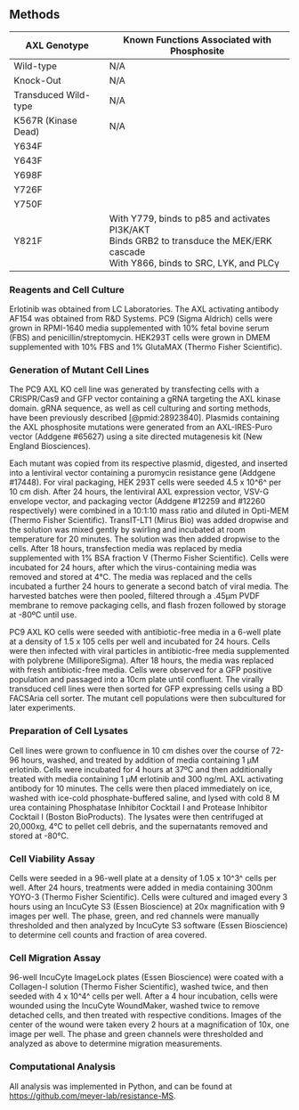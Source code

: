 ## Methods

| AXL Genotype         | Known Functions Associated with Phosphosite                                                                                                             |
|----------------------|---------------------------------------------------------------------------------------------------------------------------------------------------------|
| Wild-type            | N/A                                                                                                                                                     |
| Knock-Out            | N/A                                                                                                                                                     |
| Transduced Wild-type | N/A                                                                                                                                                     |
| K567R (Kinase Dead)  | N/A                                                                                                                                                     |
| Y634F                |                                                                                                                                                         |
| Y643F                |                                                                                                                                                         |
| Y698F                |                                                                                                                                                         |
| Y726F                |                                                                                                                                                         |
| Y750F                |                                                                                                                                                         |
| Y821F                | With Y779, binds to p85 and activates PI3K/AKT<br>Binds GRB2 to transduce the MEK/ERK cascade<br>With Y866, binds to SRC, LYK, and PLCγ |

### Reagents and Cell Culture

Erlotinib was obtained from LC Laboratories. The AXL activating antibody AF154 was obtained from R&D Systems. PC9 (Sigma Aldrich) cells were grown in RPMI-1640 media supplemented with 10% fetal bovine serum (FBS) and penicillin/streptomycin. HEK293T cells were grown in DMEM supplemented with 10% FBS and 1% GlutaMAX (Thermo Fisher Scientific). 

### Generation of Mutant Cell Lines

The PC9 AXL KO cell line was generated by transfecting cells with a CRISPR/Cas9 and GFP vector containing a gRNA targeting the AXL kinase domain. gRNA sequence, as well as cell culturing and sorting methods, have been previously described [@pmid:28923840]. Plasmids containing the AXL phosphosite mutations were generated from an AXL-IRES-Puro vector (Addgene #65627) using a site directed mutagenesis kit (New England Biosciences).

Each mutant was copied from its respective plasmid, digested, and inserted into a lentiviral vector containing a puromycin resistance gene (Addgene #17448). For viral packaging, HEK 293T cells were seeded 4.5 x 10^6^ per 10 cm dish. After 24 hours, the lentiviral AXL expression vector, VSV-G envelope vector, and packaging vector (Addgene #12259 and #12260 respectively) were combined in a 10:1:10 mass ratio and diluted in Opti-MEM (Thermo Fisher Scientific). TransIT-LT1 (Mirus Bio) was added dropwise and the solution was mixed gently by swirling and incubated at room temperature for 20 minutes. The solution was then added dropwise to the cells. After 18 hours, transfection media was replaced by media supplemented with 1% BSA fraction V (Thermo Fisher Scientific). Cells were incubated for 24 hours, after which the virus-containing media was removed and stored at 4℃. The media was replaced and the cells incubated a further 24 hours to generate a second batch of viral media. The harvested batches were then pooled, filtered through a .45μm PVDF membrane to remove packaging cells, and flash frozen followed by storage at -80ºC until use.

PC9 AXL KO cells were seeded with antibiotic-free media in a 6-well plate at a density of 1.5 x 105 cells per well and incubated for 24 hours. Cells were then infected with viral particles in antibiotic-free media supplemented with polybrene (MilliporeSigma). After 18 hours, the media was replaced with fresh antibiotic-free media. Cells were observed for a GFP positive population and passaged into a 10cm plate until confluent. The virally transduced cell lines were then sorted for GFP expressing cells using a BD FACSAria cell sorter. The mutant cell populations were then subcultured for later experiments.

### Preparation of Cell Lysates

Cell lines were grown to confluence in 10 cm dishes over the course of 72-96 hours, washed, and treated by addition of media containing 1 μM erlotinib. Cells were incubated for 4 hours at 37ºC and then additionally treated with media containing 1 μM erlotinib and 300 ng/mL AXL activating antibody for 10 minutes. The cells were then placed immediately on ice, washed with ice-cold phosphate-buffered saline, and lysed with cold 8 M urea containing Phosphatase Inhibitor Cocktail I and Protease Inhibitor Cocktail I (Boston BioProducts). The lysates were then centrifuged at 20,000xg, 4℃ to pellet cell debris, and the supernatants removed and stored at -80℃.

### Cell Viability Assay

Cells were seeded in a 96-well plate at a density of 1.05 x 10^3^ cells per well. After 24 hours, treatments were added in media containing 300nm YOYO-3 (Thermo Fisher Scientific). Cells were cultured and imaged every 3 hours using an IncuCyte S3 (Essen Bioscience) at 20x magnification with 9 images per well. The phase, green, and red channels were manually thresholded and then analyzed by IncuCyte S3 software (Essen Bioscience) to determine cell counts and fraction of area covered.

### Cell Migration Assay

96-well IncuCyte ImageLock plates (Essen Bioscience) were coated with a Collagen-I solution (Thermo Fisher Scientific), washed twice, and then seeded with 4 x 10^4^ cells per well. After a 4 hour incubation, cells were wounded using the IncuCyte WoundMaker, washed twice to remove detached cells, and then treated with respective conditions. Images of the center of the wound were taken every 2 hours at a magnification of 10x, one image per well. The phase and green channels were thresholded and analyzed as above to determine migration measurements.



### Computational Analysis

All analysis was implemented in Python, and can be found at <https://github.com/meyer-lab/resistance-MS>.
